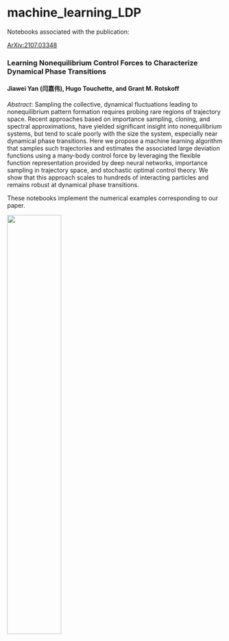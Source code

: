 # machine_learning_LDP
Notebooks associated with the publication:

[ArXiv:2107.03348](https://arxiv.org/abs/2107.03348)

### Learning Nonequilibrium Control Forces to Characterize Dynamical Phase Transitions

#### Jiawei Yan (闫嘉伟), Hugo Touchette, and Grant M. Rotskoff

*Abstract*: Sampling the collective, dynamical fluctuations leading to nonequilibrium pattern formation requires probing rare regions of trajectory space. Recent approaches based on importance sampling, cloning, and spectral approximations, have yielded significant insight into nonequilibrium systems, but tend to scale poorly with the size the system, especially near dynamical phase transitions. Here we propose a machine learning algorithm that samples such trajectories and estimates the associated large deviation functions using a many-body control force by leveraging the flexible function representation provided by deep neural networks, importance sampling in trajectory space, and stochastic optimal control theory. We show that this approach scales to hundreds of interacting particles and remains robust at dynamical phase transitions.

These notebooks implement the numerical examples corresponding to our paper.

<img src="https://github.com/quark-strange/machine_learning_LDP/blob/main/results/ABPs_80_lambda-0.03.gif" width="50%" height="50%"/>
